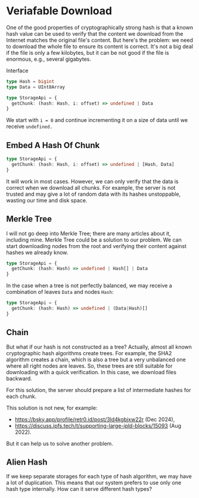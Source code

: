 # Veriafable Download

One of the good properties of cryptographically strong hash is that a known hash value can be used to verify that the content we download from the Internet matches the original file's content. But here's the problem: we need to download the whole file to ensure its content is correct. It's not a big deal if the file is only a few kilobytes, but it can be not good if the file is enormous, e.g., several gigabytes. 

Interface

```ts
type Hash = bigint
type Data = UInt8Array

type StorageApi = {
  getChunk: (hash: Hash, i: offset) => undefined | Data
}
```

We start with `i = 0` and continue incrementing it on a size of data until we receive `undefined.`

## Embed A Hash Of Chunk

```ts
type StorageApi = {
  getChunk: (hash: Hash, i: offset) => undefined | [Hash, Data]
}
```

It will work in most cases. However, we can only verify that the data is correct when we download all chunks. For example, the server is not trusted and may give a lot of random data with its hashes unstoppable, wasting our time and disk space.

## Merkle Tree

I will not go deep into Merkle Tree; there are many articles about it, including mine. Merkle Tree could be a solution to our problem. We can start downloading nodes from the root and verifying their content against hashes we already know.

```ts
type StorageApi = {
  getChunk: (hash: Hash) => undefined | Hash[] | Data
}
```

In the case when a tree is not perfectly balanced, we may receive a combination of leaves `Data` and nodes `Hash`:

```ts
type StorageApi = {
  getChunk: (hash: Hash) => undefined | (Data|Hash)[]
}
```

## Chain

But what if our hash is not constructed as a tree? Actually, almost all known cryptographic hash algorithms create trees. For example, the SHA2 algorithm creates a chain, which is also a tree but a very unbalanced one where all right nodes are leaves. So, these trees are still suitable for downloading with a quick verification. In this case, we download files backward. 

For this solution, the server should prepare a list of intermediate hashes for each chunk.

This solution is not new, for example: 

- https://bsky.app/profile/retr0.id/post/3ld4kgbjxw22r (Dec 2024),
- https://discuss.ipfs.tech/t/supporting-large-ipld-blocks/15093 (Aug 2022).

But it can help us to solve another problem.

## Alien Hash

If we keep separate storages for each type of hash algorithm, we may have a lot of duplication. This means that our system prefers to use only one hash type internally. How can it serve different hash types?
